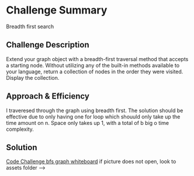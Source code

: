 # Challenge Summary
Breadth first search
## Challenge Description
Extend your graph object with a breadth-first traversal method that accepts a starting node. Without utilizing any of the built-in methods available to your language, return a collection of nodes in the order they were visited. Display the collection.

## Approach & Efficiency
I traveresed through the graph using breadth first.  The solution should be effective due to only having one for loop which shouuld only take up the time amount on n.  Space only takes up 1, with a total of b big o time complexity.
## Solution
[Code Challenge bfs graph whiteboard](/assets/bfs-graphs.png)
if picture does not open, look to assets folder -->
